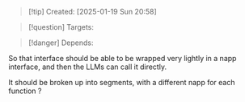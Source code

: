 
>[!tip] Created: [2025-01-19 Sun 20:58]

>[!question] Targets: 

>[!danger] Depends: 

So that interface should be able to be wrapped very lightly in a napp interface, and then the LLMs can call it directly.

It should be broken up into segments, with a different napp for each function ? 